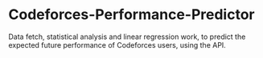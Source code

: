 # Codeforces-Performance-Predictor
Data fetch, statistical analysis and linear regression work, to predict the expected future performance of Codeforces users, using the API.
